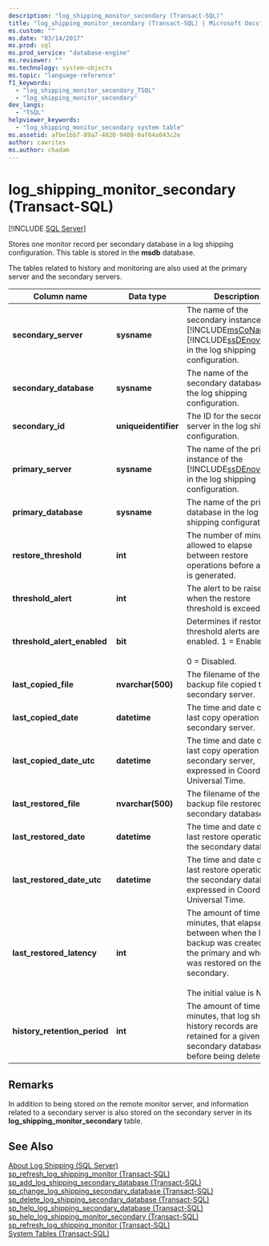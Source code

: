 ```yaml
---
description: "log_shipping_monitor_secondary (Transact-SQL)"
title: "log_shipping_monitor_secondary (Transact-SQL) | Microsoft Docs"
ms.custom: ""
ms.date: "03/14/2017"
ms.prod: sql
ms.prod_service: "database-engine"
ms.reviewer: ""
ms.technology: system-objects
ms.topic: "language-reference"
f1_keywords: 
  - "log_shipping_monitor_secondary_TSQL"
  - "log_shipping_monitor_secondary"
dev_langs: 
  - "TSQL"
helpviewer_keywords: 
  - "log_shipping_monitor_secondary system table"
ms.assetid: afbe1bb7-89a7-4020-9408-0af64a043c2e
author: cawrites
ms.author: chadam
---
```

# log_shipping_monitor_secondary (Transact-SQL)
[!INCLUDE [SQL Server](../../includes/applies-to-version/sqlserver.md)]

  Stores one monitor record per secondary database in a log shipping configuration. This table is stored in the **msdb** database.  
  
 The tables related to history and monitoring are also used at the primary server and the secondary servers.  
  
|Column name|Data type|Description|  
|-----------------|---------------|-----------------|  
|**secondary_server**|**sysname**|The name of the secondary instance of the [!INCLUDE[msCoName](../../includes/msconame-md.md)] [!INCLUDE[ssDEnoversion](../../includes/ssdenoversion-md.md)] in the log shipping configuration.|  
|**secondary_database**|**sysname**|The name of the secondary database in the log shipping configuration.|  
|**secondary_id**|**uniqueidentifier**|The ID for the secondary server in the log shipping configuration.|  
|**primary_server**|**sysname**|The name of the primary instance of the [!INCLUDE[ssDEnoversion](../../includes/ssdenoversion-md.md)] in the log shipping configuration.|  
|**primary_database**|**sysname**|The name of the primary database in the log shipping configuration.|  
|**restore_threshold**|**int**|The number of minutes allowed to elapse between restore operations before an alert is generated.|  
|**threshold_alert**|**int**|The alert to be raised when the restore threshold is exceeded.|  
|**threshold_alert_enabled**|**bit**|Determines if restore threshold alerts are enabled. 1 = Enabled.<br /><br /> 0 = Disabled.|  
|**last_copied_file**|**nvarchar(500)**|The filename of the last backup file copied to the secondary server.|  
|**last_copied_date**|**datetime**|The time and date of the last copy operation to the secondary server.|  
|**last_copied_date_utc**|**datetime**|The time and date of the last copy operation to the secondary server, expressed in Coordinated Universal Time.|  
|**last_restored_file**|**nvarchar(500)**|The filename of the last backup file restored to the secondary database.|  
|**last_restored_date**|**datetime**|The time and date of the last restore operation on the secondary database.|  
|**last_restored_date_utc**|**datetime**|The time and date of the last restore operation on the secondary database, expressed in Coordinated Universal Time.|  
|**last_restored_latency**|**int**|The amount of time, in minutes, that elapsed between when the log backup was created on the primary and when it was restored on the secondary.<br /><br /> The initial value is NULL.|  
|**history_retention_period**|**int**|The amount of time, in minutes, that log shipping history records are retained for a given secondary database before being deleted.|  
  
## Remarks  
 In addition to being stored on the remote monitor server, and information related to a secondary server is also stored on the secondary server in its **log_shipping_monitor_secondary** table.  
  
## See Also  
 [About Log Shipping &#40;SQL Server&#41;](../../database-engine/log-shipping/about-log-shipping-sql-server.md)   
 [sp_refresh_log_shipping_monitor &#40;Transact-SQL&#41;](../../relational-databases/system-stored-procedures/sp-refresh-log-shipping-monitor-transact-sql.md)   
 [sp_add_log_shipping_secondary_database &#40;Transact-SQL&#41;](../../relational-databases/system-stored-procedures/sp-add-log-shipping-secondary-database-transact-sql.md)   
 [sp_change_log_shipping_secondary_database &#40;Transact-SQL&#41;](../../relational-databases/system-stored-procedures/sp-change-log-shipping-secondary-database-transact-sql.md)   
 [sp_delete_log_shipping_secondary_database &#40;Transact-SQL&#41;](../../relational-databases/system-stored-procedures/sp-delete-log-shipping-secondary-database-transact-sql.md)   
 [sp_help_log_shipping_secondary_database &#40;Transact-SQL&#41;](../../relational-databases/system-stored-procedures/sp-help-log-shipping-secondary-database-transact-sql.md)   
 [sp_help_log_shipping_monitor_secondary &#40;Transact-SQL&#41;](../../relational-databases/system-stored-procedures/sp-help-log-shipping-monitor-secondary-transact-sql.md)   
 [sp_refresh_log_shipping_monitor &#40;Transact-SQL&#41;](../../relational-databases/system-stored-procedures/sp-refresh-log-shipping-monitor-transact-sql.md)   
 [System Tables &#40;Transact-SQL&#41;](../../relational-databases/system-tables/system-tables-transact-sql.md)  
  
  
